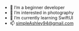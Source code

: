 - 👋 I’m a beginner developer
- 👀 I’m interested in photography
- 🌱 I’m currently learning SwiftUI
- 📫 simpleAshley94@gmail.com

<!---
simpleAshley/simpleAshley is a ✨ special ✨ repository because its `README.md` (this file) appears on your GitHub profile.
You can click the Preview link to take a look at your changes.
--->
